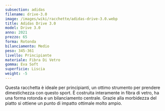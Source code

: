 ```yaml
---
subsection: adidas
filename: drive-3.0
image: /images/wiki/racchette/adidas-drive-3.0.webp
title: Adidas Drive 3.0
model: Drive 3.0
anno: 2021
prezzo: 65
forma: Rotonda
bilanciamento: Medio
peso: 345-361
livello: Principiante
materiale: Fibra Di Vetro
gomma: Eva Soft
superficie: Liscia
weight: -5
---
```

Questa racchetta è ideale per principianti, un ottimo strumento per prendere dimestichezza con questo sport. È costruita interamente in fibra di vetro, ha una forma rotonda e un bilanciamento centrale. Grazie alla morbidezza del piatto si ottiene un punto di impatto ottimale molto ampio.